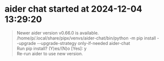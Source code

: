 
# aider chat started at 2024-12-04 13:29:20

> Newer aider version v0.66.0 is available.  
> /home/p/.local/share/pipx/venvs/aider-chat/bin/python -m pip install --upgrade --upgrade-strategy only-if-needed aider-chat  
> Run pip install? (Y)es/(N)o [Yes]: y  
> Re-run aider to use new version.  
